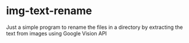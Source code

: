 # img-text-rename
Just a simple program to rename the files in a directory by extracting the text from images using Google Vision API
